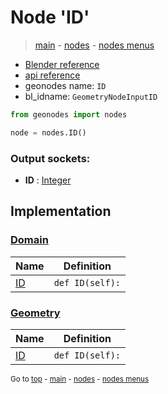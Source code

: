 # Node 'ID'

> [main](../structure.md) - [nodes](nodes.md) - [nodes menus](nodes_menus.md)

- [Blender reference](https://docs.blender.org/manual/en/latest/modeling/geometry_nodes/input/id.html)
- [api reference](https://docs.blender.org/api/current/bpy.types.GeometryNodeInputID.html)
- geonodes name: `ID`
- bl_idname: `GeometryNodeInputID`

```python
from geonodes import nodes

node = nodes.ID()
```

### Output sockets:

- **ID** : [Integer](Integer.md)

## Implementation

### [Domain](Domain.md)

| Name | Definition |
|------|------------|
 | [ID](Domain.md#ID-property) | `def ID(self):` |

### [Geometry](Geometry.md)

| Name | Definition |
|------|------------|
 | [ID](Geometry.md#ID-property) | `def ID(self):` |

<sub>Go to [top](#node-{wnode.bnode.name}) - [main](../structure.md) - [nodes](nodes.md) - [nodes menus](nodes_menus.md)</sub>

